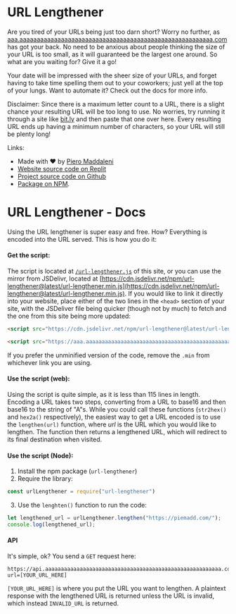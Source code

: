 # URL Lengthener

Are you tired of your URLs being just too darn short? Worry no further, as [aaa.aaaaaaaaaaaaaaaaaaaaaaaaaaaaaaaaaaaaaaaaaaaaaaaaaaaaaaaa.com](https://aaa.aaaaaaaaaaaaaaaaaaaaaaaaaaaaaaaaaaaaaaaaaaaaaaaaaaaaaaaa.com/) has got your back. No need to be anxious about people thinking the size of your URL is too small, as it will guaranteed be the largest one around. So what are you waiting for? Give it a go!

Your date will be impressed with the sheer size of your URLs, and forget having to take time spelling them out to your coworkers; just yell at the top of your lungs. Want to automate it? Check out the docs for more info.

Disclaimer: Since there is a maximum letter count to a URL, there is a slight chance your resulting URL will be too long to use. No worries, try running it through a site like [bit.ly](https://bitly.com/) and then paste that one over here. Every resulting URL ends up having a minimum number of characters, so your URL will still be plenty long!

Links:
- Made with ❤️ by [Piero Maddaleni](https://piemadd.com/)
- [Website source code on Replit](https://replit.com/@piemadd/url-lengthener)
- [Project source code on Github](https://github.com/pieromqwerty/url-lengthener)
- [Package on NPM](https://www.npmjs.com/package/url-lengthener).

# URL Lengthener - Docs

Using the URL lengthener is super easy and free. How? Everything is encoded into the URL served. This is how you do it:

#### Get the script:

The script is located at [`/url-lengthener.js`](/url-lengthener.js) of this site, or you can use the mirror from JSDelivr, located at [https://cdn.jsdelivr.net/npm/url-lengthener@latest/url-lengthener.min.js](https://cdn.jsdelivr.net/npm/url-lengthener@latest/url-lengthener.min.js). If you would like to link it directly into your website, place either of the two lines in the `<head>` section of your site, with the JSDeliver file being quicker (though not by much) to fetch and the one from this site being more updated:

```html
<script src="https://cdn.jsdelivr.net/npm/url-lengthener@latest/url-lengthener.min.js"></script>
```
```html
<script src="https://aaa.aaaaaaaaaaaaaaaaaaaaaaaaaaaaaaaaaaaaaaaaaaaaaaaaaaaaaaaa.com/url-lengthener.min.js"></script>
```
If you prefer the unminified version of the code, remove the `.min` from whichever link you are using.

#### Use the script (web):

Using the script is quite simple, as it is less than 115 lines in length. Encoding a URL takes two steps, converting from a URL to base16 and then base16 to the string of "A"s. While you could call these functions (`str2hex()` and `hex2a()` respectively), the easiest way to get a URL encoded is to use the `lengthen(url)` function, where _url_ is the URL which you would like to lengthen. The function then returns a lengthened URL, which will redirect to its final destination when visited.

#### Use the script (Node):

1. Install the npm package (`url-lengthener`)
2. Require the library:
```js
const urlLengthener = require("url-lengthener")
```
3. Use the `lenghten()` function to run the code:
```js
let lengthened_url = urlLengthener.lengthen("https://piemadd.com/");
console.log(lengthened_url);
```

#### API

It's simple, ok? You send a `GET` request here:
```
https://api.aaaaaaaaaaaaaaaaaaaaaaaaaaaaaaaaaaaaaaaaaaaaaaaaaaaaaaaa.com/a?url=[YOUR_URL_HERE]
```

`[YOUR_URL_HERE]` is where you put the URL you want to lengthen. A plaintext response with the lengthened URL is returned unless the URL is invalid, which instead `INVALID_URL` is returned. 